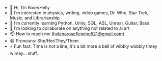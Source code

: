 - 👋 Hi, I’m Rose/Helly
- 👀 I’m interested in physics, writing, video games, Dr. Who, Star Trek, Music, and Librarianship
- 🌱 I’m currently learning Python, Unity, SQL, ASL, Unreal, Guitar, Bass
- 💞️ I’m looking to collaborate on anything not related to ai art
- 📫 How to reach me (helenarosefleming521@gmail.com)
- 😄 Pronouns: She/Her/They/Them
- ⚡ Fun fact: Time is not a line, it's a bit more a ball of wibbly wobbly timey wimey... stuff. 

<!---
RoseGold2001/RoseGold2001 is a ✨ special ✨ repository because its `README.md` (this file) appears on your GitHub profile.
You can click the Preview link to take a look at your changes.
--->
